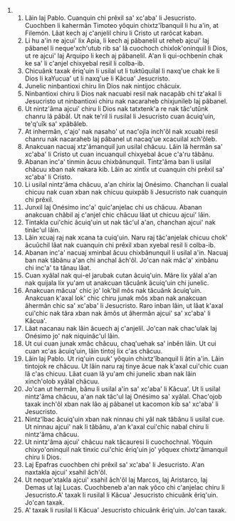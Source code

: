 <ol>
  <li>
    <ol>
      <li>Lâin laj Pablo. Cuanquin chi prêxil sa' xc'aba' li Jesucristo. Cuochben li kahermân Timoteo yôquin chixtz'îbanquil li hu a'in, at Filemón. Lâat kech aj c'anjelil chiru li Cristo ut rarôcat kaban.</li>
      <li>Li hu a'in re ajcui' lix Apia, li kech aj pâbanelil ut reheb ajcui' laj pâbanel li neque'xch'utub rib sa' lâ cuochoch chixlok'oninquil li Dios, ut re ajcui' laj Arquipo li kech aj pâbanelil. A'an li qui-ochbenin chak ke sa' li c'anjel chixyebal resil li colba-ib.</li>
      <li>Chicuânk taxak êriq'uin li usilal ut li tuktûquilal li naxq'ue chak ke li Dios li kaYucua' ut li naxq'ue li Kâcua' Jesucristo.</li>
      <li>Junelic ninbantioxi chiru lin Dios nak nintijoc châcuix.</li>
      <li>Ninbantioxi chiru li Dios nak nacuabi resil nak nacapâb chi tz'akal li Jesucristo ut ninbantioxi chiru nak nacaraheb chixjunileb laj pâbanel.</li>
      <li>Ut nintz'âma ajcui' chiru li Dios nak tatxtenk'a re nak tâc'utûnk chanru lâ pâbâl. Ut nak te'ril li rusilal li Jesucristo cuan âcuiq'uin, te'q'uîk sa' xpâbâleb.</li>
      <li>At inhermân, c'ajo' nak nasaho' ut nac'ojla inch'ôl nak xcuabi resil chanru nak nacaraheb laj pâbanel ut nacaq'ue xcacuilal xch'ôleb.</li>
      <li>Anakcuan nacuaj xtz'âmanquil jun usilal châcuu. Lâin lâ hermân sa' xc'aba' li Cristo ut cuan incuanquil chixyebal âcue c'a'ru tâbânu.</li>
      <li>Abanan inc'a' tinmin âcuu chixbânunquil. Tintz'âma ban li usilal châcuu xban nak nakara kib. Lâin ac xintîx ut cuanquin chi prêxil sa' xc'aba' li Cristo.</li>
      <li>Li usilal nintz'âma châcuu, a'an chirix laj Onésimo. Chanchan li cualal chicuu nak cuan xban nak chicuu quixpâb li Jesucristo nak cuanquin chi prêxil.</li>
      <li>Junxil laj Onésimo inc'a' quic'anjelac chi us châcuu. Abanan anakcuan châbil aj c'anjel chic châcuu lâat ut chicuu ajcui' lâin.</li>
      <li>Tintakla cui'chic âcuiq'uin ut nak tâc'ul a'an, chanchan ajcui' nak tinâc'ul lâin.</li>
      <li>Lâin xcuaj raj nak xcana ta cuiq'uin. Naru raj tâc'anjelak chicuu chok' âcuûchil lâat nak cuanquin chi prêxil xban xyebal resil li colba-ib.</li>
      <li>Abanan inc'a' nacuaj xminbal âcuu chixbânunquil li usilal a'in. Nacuaj ban nak tâbânu a'an chi anchal âch'ôl. Jo'can nak mâc'a' xinbânu chi inc'a' ta tânau lâat.</li>
      <li>Cuan xyâlal nak qui-el jarubak cutan âcuiq'uin. Mâre lix yâlal a'an nak quijala lix yu'am ut anakcuan tâcuânk âcuiq'uin chi junelic.</li>
      <li>Anakcuan mâcua' chic jo' lok'bil môs nak tâcuânk âcuiq'uin. Anakcuan k'axal lok' chic chiru junak môs xban nak anakcuan âhermân chic sa' xc'aba' li Jesucristo. Raro inban lâin, ut lâat k'axal cui'chic nak târa xban nak âmôs ut âhermân ajcui' sa' xc'aba' li Kâcua'.</li>
      <li>Lâat nacanau nak lâin âcuech aj c'anjelil. Jo'can nak chac'ulak laj Onésimo jo' nak niquinâc'ul lâin.</li>
      <li>Ut cui cuan junak xmâc châcuu, chaq'uehak sa' inbên lâin. Ut cui cuan xc'as âcuiq'uin, lâin tintoj lix c'as châcuu.</li>
      <li>Lâin laj Pablo. Ut riq'uin cuuk' yôquin chixtz'îbanquil li âtin a'in. Lâin tintojok re châcuu. Ut lâin naru raj tinye âcue nak k'axal cui'chic cuan lâ c'as chicuu. Lâat cuan lâ yu'am chi junelic xban nak lâin xinch'olob xyâlal châcuu.</li>
      <li>Jo'can ut hermân, bânu li usilal a'in sa' xc'aba' li Kâcua'. Ut li usilal nintz'âma châcuu, a'an nak tâc'ul laj Onésimo sa' xyâlal. Chac'ojob taxak inch'ôl xban nak lâo aj pâbanel ut kacomon kib sa' xc'aba' li Jesucristo.</li>
      <li>Nintz'îbac âcuiq'uin xban nak ninnau chi yâl nak tâbânu li usilal cue. Ut ninnau ajcui' nak li tâbânu, a'an k'axal cui'chic nabal chiru li nintz'âma châcuu.</li>
      <li>Ut nintz'âma ajcui' châcuu nak tâcauresi li cuochochnal. Yôquin chixyo'oninquil nak tinxic cui'chic êriq'uin jo' yôquex chixtz'âmanquil chiru li Dios.</li>
      <li>Laj Epafras cuochben chi prêxil sa' xc'aba' li Jesucristo. A'an naxtakla ajcui' xsahil âch'ôl.</li>
      <li>Ut neque'xtakla ajcui' xsahil âch'ôl laj Marcos, laj Aristarco, laj Demas ut laj Lucas. Cuochbeneb a'an nak yôco chi c'anjelac chiru li Jesucristo.A' taxak li rusilal li Kâcua' Jesucristo chicuânk êriq'uin. Jo'can taxak.</li>
      <li>A' taxak li rusilal li Kâcua' Jesucristo chicuânk êriq'uin. Jo'can taxak.</li>
    </ol>
  </li>
</ol>